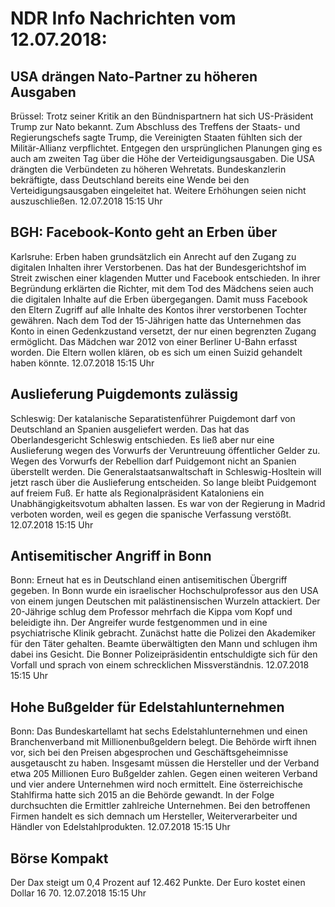 # NDR Info Nachrichten vom 12.07.2018:


## USA drängen Nato-Partner zu höheren Ausgaben
Brüssel: Trotz seiner Kritik an den Bündnispartnern hat sich US-Präsident Trump zur Nato bekannt. Zum Abschluss des Treffens der Staats- und Regierungschefs sagte Trump, die Vereinigten Staaten fühlten sich der Militär-Allianz verpflichtet. Entgegen den ursprünglichen Planungen ging es auch am zweiten Tag über die Höhe der Verteidigungsausgaben. Die USA drängten die Verbündeten zu höheren Wehretats. Bundeskanzlerin bekräftigte, dass Deutschland bereits eine Wende bei den Verteidigungsausgaben eingeleitet hat. Weitere Erhöhungen seien nicht auszuschließen. 12.07.2018 15:15 Uhr 

## BGH: Facebook-Konto geht an Erben über
Karlsruhe: Erben haben grundsätzlich ein Anrecht auf den Zugang zu digitalen Inhalten ihrer Verstorbenen. Das hat der Bundesgerichtshof im Streit zwischen einer klagenden Mutter und Facebook entschieden. In ihrer Begründung erklärten die Richter, mit dem Tod des Mädchens seien auch die digitalen Inhalte auf die Erben übergegangen. Damit muss Facebook den Eltern Zugriff auf alle Inhalte des Kontos ihrer verstorbenen Tochter gewähren. Nach dem Tod der 15-Jährigen hatte das Unternehmen das Konto in einen Gedenkzustand versetzt, der nur einen begrenzten Zugang ermöglicht. Das Mädchen war 2012 von einer Berliner U-Bahn erfasst worden. Die Eltern wollen klären, ob es sich um einen Suizid gehandelt haben könnte. 12.07.2018 15:15 Uhr 

## Auslieferung Puigdemonts zulässig
Schleswig: Der katalanische Separatistenführer Puigdemont darf von Deutschland an Spanien ausgeliefert werden. Das hat das Oberlandesgericht Schleswig entschieden. Es ließ aber nur eine Auslieferung wegen des Vorwurfs der Veruntreuung öffentlicher Gelder zu. Wegen des Vorwurfs der Rebellion darf Puidgemont nicht an Spanien überstellt werden. Die Generalstaatsanwaltschaft in Schleswig-Hosltein will jetzt rasch über die Auslieferung entscheiden. So lange bleibt Puidgemont auf freiem Fuß. Er hatte als Regionalpräsident Kataloniens ein Unabhängigkeitsvotum abhalten lassen. Es war von der Regierung in Madrid verboten worden, weil es gegen die spanische Verfassung verstößt. 12.07.2018 15:15 Uhr 

## Antisemitischer Angriff in Bonn
Bonn: Erneut hat es in Deutschland einen antisemitischen Übergriff gegeben. In Bonn wurde ein israelischer Hochschulprofessor aus den USA von einem jungen Deutschen mit palästinensischen Wurzeln attackiert. Der 20-Jährige schlug dem Professor mehrfach die Kippa vom Kopf und beleidigte ihn. Der Angreifer wurde festgenommen und in eine psychiatrische Klinik gebracht. Zunächst hatte die Polizei den Akademiker für den Täter gehalten. Beamte überwältigten den Mann und schlugen ihm dabei ins Gesicht. Die Bonner Polizeipräsidentin entschuldigte sich für den Vorfall und sprach von einem schrecklichen Missverständnis. 12.07.2018 15:15 Uhr 

## Hohe Bußgelder für Edelstahlunternehmen
Bonn: Das Bundeskartellamt hat sechs Edelstahlunternehmen und einen Branchenverband mit Millionenbußgeldern belegt. Die Behörde wirft ihnen vor, sich bei den Preisen abgesprochen und Geschäftsgeheimnisse ausgetauscht zu haben. Insgesamt müssen die Hersteller und der Verband etwa 205 Millionen Euro Bußgelder zahlen. Gegen einen weiteren Verband und vier andere Unternehmen wird noch ermittelt. Eine österreichische Stahlfirma hatte sich 2015 an die Behörde gewandt. In der Folge durchsuchten die Ermittler zahlreiche Unternehmen. Bei den betroffenen Firmen handelt es sich demnach um Hersteller, Weiterverarbeiter und Händler von Edelstahlprodukten. 12.07.2018 15:15 Uhr 

## Börse Kompakt
Der Dax steigt um 0,4 Prozent auf 12.462 Punkte. Der Euro kostet einen Dollar 16 70. 12.07.2018 15:15 Uhr 
